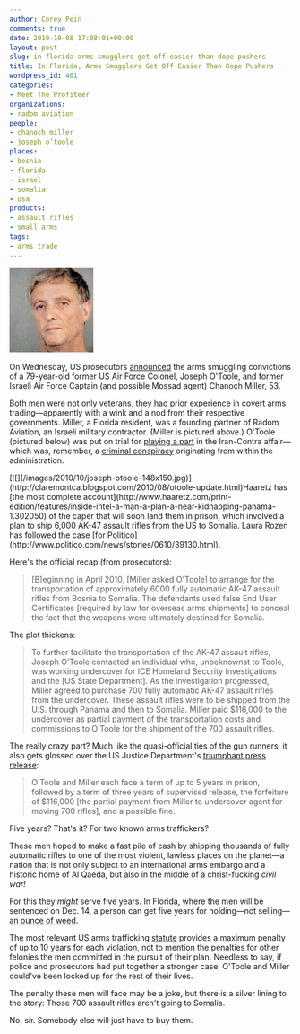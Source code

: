 ```yaml
---
author: Corey Pein
comments: true
date: 2010-10-08 17:08:01+00:00
layout: post
slug: in-florida-arms-smugglers-get-off-easier-than-dope-pushers
title: In Florida, Arms Smugglers Get Off Easier Than Dope Pushers 
wordpress_id: 401
categories:
- Meet The Profiteer
organizations:
- radom aviation
people:
- chanoch miller
- joseph o’toole
places:
- bosnia
- florida
- israel
- somalia
- usa
products:
- assault rifles
- small arms
tags:
- arms trade
---
```


[![](/images/2010/10/chanoch-miller-150x150.jpg)](/images/2010/10/chanoch-miller.jpg)

On Wednesday, US prosecutors [announced](http://www.justice.gov/usao/fls/PressReleases/101006-01.html) the arms smuggling convictions of a 79-year-old former US Air Force Colonel, Joseph O'Toole, and former Israeli Air Force Captain (and possible Mossad agent) Chanoch Miller, 53.

Both men were not only veterans, they had prior experience in covert arms trading—apparently with a wink and a nod from their respective governments. Miller, a Florida resident, was a founding partner of Radom Aviation, an Israeli military contractor. (Miller is pictured above.) O'Toole (pictured below) was put on trial for [playing a part](http://articles.latimes.com/1991-09-21/news/mn-2411_1_santa-ana) in the Iran-Contra affair—which was, remember, a [criminal conspiracy](http://www.pbs.org/wgbh/amex/reagan/peopleevents/pande08.html) originating from within the administration.

<!-- more -->[![](/images/2010/10/joseph-otoole-148x150.jpg)](http://claremontca.blogspot.com/2010/08/otoole-update.html)Haaretz has [the most complete account](http://www.haaretz.com/print-edition/features/inside-intel-a-man-a-plan-a-near-kidnapping-panama-1.302050) of the caper that will soon land them in prison, which involved a plan to ship 6,000 AK-47 assault rifles from the US to Somalia. Laura Rozen has followed the case [for Politico](http://www.politico.com/news/stories/0610/39130.html).

Here's the official recap (from prosecutors):


> [B]eginning in April 2010, [Miller asked O'Toole] to arrange for the transportation of approximately 6000 fully automatic AK-47 assault rifles from Bosnia to Somalia. The defendants used false End User Certificates [required by law for overseas arms shipments] to conceal the fact that the weapons were ultimately destined for Somalia.


The plot thickens:


> To further facilitate the transportation of the AK-47 assault rifles, Joseph O’Toole contacted an individual who, unbeknownst to Toole, was working undercover for ICE Homeland Security Investigations and the [US State Department]. As the investigation progressed, Miller agreed to purchase 700 fully automatic AK-47 assault rifles from the undercover. These assault rifles were to be shipped from the U.S. through Panama and then to Somalia. Miller paid $116,000 to the undercover as partial payment of the transportation costs and commissions to O’Toole for the shipment of the 700 assault rifles.


The really crazy part? Much like the quasi-official ties of the gun runners, it also gets glossed over the US Justice Department's [triumphant press release](http://www.justice.gov/usao/fls/PressReleases/101006-01.html):


> O’Toole and Miller each face a term of up to 5 years in prison, followed by a term of three years of supervised release, the forfeiture of $116,000 [the partial payment from Miller to undercover agent for moving 700 rifles], and a possible fine.


Five years? That's it? For two known arms traffickers?

These men hoped to make a fast pile of cash by shipping thousands of fully automatic rifles to one of the most violent, lawless places on the planet—a nation that is not only subject to an international arms embargo and a historic home of Al Qaeda, but also in the middle of a christ-fucking _civil war!_

For this they _might_ serve five years. In Florida, where the men will be sentenced on Dec. 14, a person can get five years for holding—not selling—[an ounce of weed](http://norml.org/index.cfm?Group_ID=4530&wtm_view=penalties).

The most relevant US arms trafficking [statute](http://www.law.cornell.edu/uscode/22/usc_sec_22_00002778----000-.html) provides a maximum penalty of up to 10 years for each violation, not to mention the penalties for other felonies the men committed in the pursuit of their plan. Needless to say, if police and prosecutors had put together a stronger case, O'Toole and Miller could've been locked up for the rest of their lives.

The penalty these men will face may be a joke, but there is a silver lining to the story: Those 700 assault rifles aren't going to Somalia.

No, sir. Somebody else will just have to buy them.
